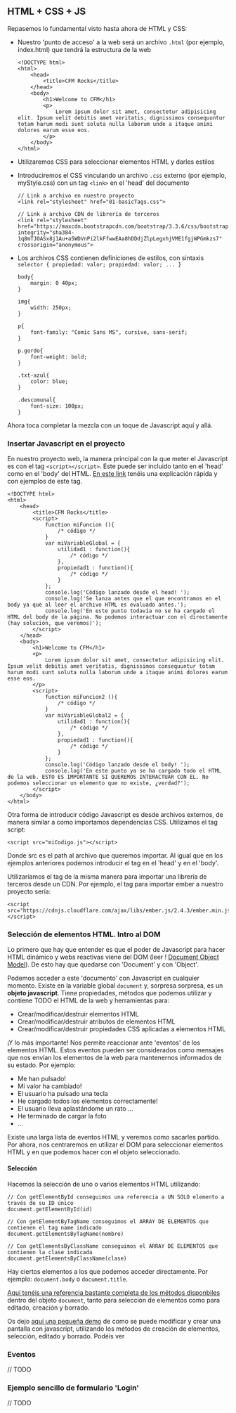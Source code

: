 ## HTML + CSS + JS

Repasemos lo fundamental visto hasta ahora de HTML y CSS:

- Nuestro 'punto de acceso' a la web será un archivo `.html` (por ejemplo, index.html) que tendrá la estructura de la web

	```
	<!DOCTYPE html>
	<html>
		<head>
			<title>CFM Rocks</title>
		</head>
		<body>
			<h1>Welcome to CFM</h1>
			<p>
				Lorem ipsum dolor sit amet, consectetur adipisicing elit. Ipsum velit debitis amet veritatis, dignissimos consequuntur totam harum modi sunt soluta nulla laborum unde a itaque animi dolores earum esse eos.
			</p>
		</body>
	</html>
	```

- Utilizaremos CSS para seleccionar elementos HTML y darles estilos
- Introduciremos el CSS vinculando un archivo `.css` externo (por ejemplo, myStyle.css) con un tag `<link>` en el 'head' del documento

	```
	// Link a archivo en nuestro proyecto
	<link rel="stylesheet" href="01-basicTags.css">

	// Link a archivo CDN de librería de terceros
	<link rel="stylesheet" href="https://maxcdn.bootstrapcdn.com/bootstrap/3.3.6/css/bootstrap.min.css" integrity="sha384-1q8mTJOASx8j1Au+a5WDVnPi2lkFfwwEAa8hDDdjZlpLegxhjVME1fgjWPGmkzs7" crossorigin="anonymous">
	```

- Los archivos CSS contienen definiciones de estilos, con sintaxis `selector { propiedad: valor; propiedad: valor; ... }`

	```
	body{
		margin: 0 40px;
	}

	img{
		width: 250px;
	}

	p{
		font-family: "Comic Sans MS", cursive, sans-serif;
	}

	p.gordo{
		font-weight: bold;
	}

	.txt-azul{
		color: blue;
	}

	.descomunal{
		font-size: 100px;
	}
	```

Ahora toca completar la mezcla con un toque de Javascript aquí y allá.

### Insertar Javascript en el proyecto

En nuestro proyecto web, la manera principal con la que meter el Javascript es con el tag `<script></script>`. Este puede ser incluido tanto en el 'head' como en el 'body' del HTML. [En este link](http://www.w3schools.com/js/js_whereto.asp) tenéis una explicación rápida y con ejemplos de este tag.

```
<!DOCTYPE html>
<html>
	<head>
		<title>CFM Rocks</title>
		<script>
			function miFuncion (){
				/* código */
			}
			var miVariableGlobal = {
				utilidad1 : function(){
					/* código */
				},
				propiedad1 : function(){
					/* código */
				}
			};
			console.log('Código lanzado desde el head! ');
			console.log('Se lanza antes que el que encontramos en el body ya que al leer el archivo HTML es evaluado antes.');
			console.log('En este punto todavía no se ha cargado el HTML del body de la página. No podemos interactuar con el directamente (hay solución, que veremos)');
		</script>
	</head>
	<body>
		<h1>Welcome to CFM</h1>
		<p>
			Lorem ipsum dolor sit amet, consectetur adipisicing elit. Ipsum velit debitis amet veritatis, dignissimos consequuntur totam harum modi sunt soluta nulla laborum unde a itaque animi dolores earum esse eos.
		</p>
		<script>
			function miFuncion2 (){
				/* código */
			}
			var miVariableGlobal2 = {
				utilidad1 : function(){
					/* código */
				},
				propiedad1 : function(){
					/* código */
				}
			};
			console.log('Código lanzado desde el body! ');
			console.log('En este punto ya se ha cargado todo el HTML de la web. ESTO ES IMPORTANTE SI QUEREMOS INTERACTUAR CON EL. No podemos seleccionar un elemento que no existe, ¿verdad?');
		</script>
	</body>
</html>
```

Otra forma de introducir código Javascript es desde archivos externos, de manera similar a como importamos dependencias CSS. Utilizamos el tag script: 

```
<script src="miCodigo.js"></script>
```
Donde src es el path al archivo que queremos importar. Al igual que en los ejemplos anteriores podemos introducir el tag en el 'head' y en el 'body'.

Utilizaríamos el tag de la misma manera para importar una librería de terceros desde un CDN. Por ejemplo, el tag para importar ember a nuestro proyecto sería:

```
<script src="https://cdnjs.cloudflare.com/ajax/libs/ember.js/2.4.3/ember.min.js"></script>
```

### Selección de elementos HTML. Intro al DOM

Lo primero que hay que entender es que el poder de Javascript para hacer HTML dinámico y webs reactivas viene del DOM (leer ! [Document Object Model](http://www.w3schools.com/js/js_htmldom.asp)). De esto hay que quedarse con 'Document' y con 'Object'. 

Podemos acceder a este 'documento' con Javascript en cualquier momento. Existe en la variable global `document` y, sorpresa sorpresa, es un **objeto javascript**. Tiene propiedades, métodos que podemos utilizar y contiene TODO el HTML de la web y herramientas para:
- Crear/modificar/destruir elementos HTML
- Crear/modificar/destruir atributos de elementos HTML
- Crear/modificar/destruir propiedades CSS aplicadas a elementos HTML

¡Y lo más importante! Nos permite reaccionar ante 'eventos' de los elementos HTML. Estos eventos pueden ser considerados como mensajes que nos envían los elementos de la web para mantenernos informados de su estado. Por ejemplo:
- Me han pulsado!
- Mi valor ha cambiado!
- El usuario ha pulsado una tecla
- He cargado todos los elementos correctamente!
- El usuario lleva aplastándome un rato ...
- He terminado de cargar la foto
- ...

Existe una larga lista de eventos HTML y veremos como sacarles partido. Por ahora, nos centraremos en utilizar el DOM para seleccionar elementos HTML y en que podemos hacer con el objeto seleccionado.

#### Selección

Hacemos la selección de uno o varios elementos HTML utilizando:

```
// Con getElementById conseguimos una referencia a UN SOLO elemento a través de su ID único
document.getElementById(id)

// Con getElementByTagName conseguimos el ARRAY DE ELEMENTOS que contienen el tag name indicado
document.getElementsByTagName(nombre)

// Con getElementsByClassName conseguimos el ARRAY DE ELEMENTOS que contienen la clase indicada
document.getElementsByClassName(clase)
```

Hay ciertos elementos a los que podemos acceder directamente. Por ejemplo: `document.body` o `document.title`.

[Aquí tenéis una referencia bastante completa de los métodos disponbiles](http://www.w3schools.com/js/js_htmldom_document.asp) dentro del objeto `document`, tanto para selección de elementos como para editado, creación y borrado. 

Os dejo [aquí una pequeña demo](/04-HTML%2BCS%2BJS/01-demoDom) de como se puede modificar y crear una pantalla con javascript, utilizando los métodos de creación de elementos, selección, editado y borrado. Podéis ver 

### Eventos

// TODO

### Ejemplo sencillo de formulario 'Login'

// TODO